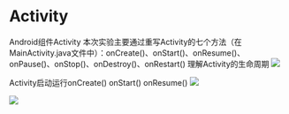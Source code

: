 # Activity
Android组件Activity
本次实验主要通过重写Activity的七个方法（在MainActivity.java文件中）：onCreate()、onStart()、onResume()、onPause()、onStop()、onDestroy()、onRestart() 
理解Activity的生命周期
![](https://i.imgur.com/nKqgQyD.png)

Activity启动运行onCreate() onStart() onResume()
![](https://i.imgur.com/DWmSMML.png)

![](https://i.imgur.com/DWmSMML.png)
